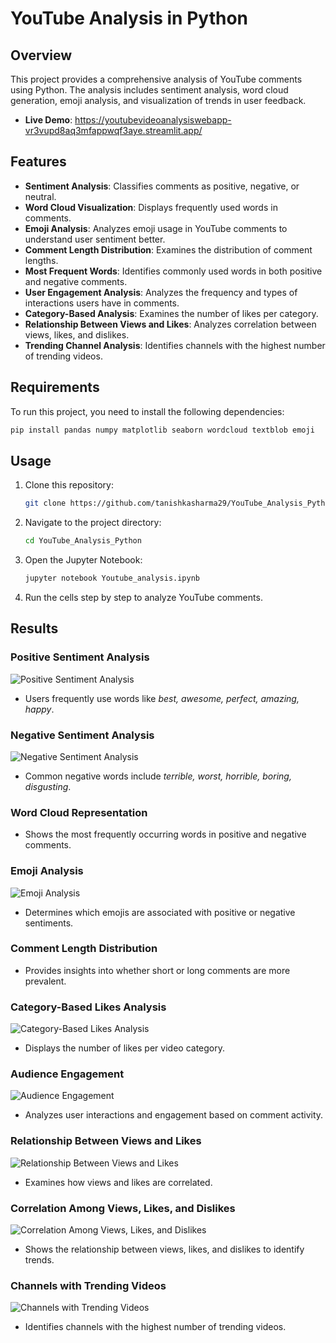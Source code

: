 # YouTube Analysis in Python

## Overview

This project provides a comprehensive analysis of YouTube comments using Python. The analysis includes sentiment analysis, word cloud generation, emoji analysis, and visualization of trends in user feedback.
- **Live Demo**: https://youtubevideoanalysiswebapp-vr3vupd8aq3mfappwqf3aye.streamlit.app/

## Features

- **Sentiment Analysis**: Classifies comments as positive, negative, or neutral.
- **Word Cloud Visualization**: Displays frequently used words in comments.
- **Emoji Analysis**: Analyzes emoji usage in YouTube comments to understand user sentiment better.
- **Comment Length Distribution**: Examines the distribution of comment lengths.
- **Most Frequent Words**: Identifies commonly used words in both positive and negative comments.
- **User Engagement Analysis**: Analyzes the frequency and types of interactions users have in comments.
- **Category-Based Analysis**: Examines the number of likes per category.
- **Relationship Between Views and Likes**: Analyzes correlation between views, likes, and dislikes.
- **Trending Channel Analysis**: Identifies channels with the highest number of trending videos.

## Requirements

To run this project, you need to install the following dependencies:

```bash
pip install pandas numpy matplotlib seaborn wordcloud textblob emoji
```

## Usage

1. Clone this repository:
   ```bash
   git clone https://github.com/tanishkasharma29/YouTube_Analysis_Python.git
   ```
2. Navigate to the project directory:
   ```bash
   cd YouTube_Analysis_Python
   ```
3. Open the Jupyter Notebook:
   ```bash
   jupyter notebook Youtube_analysis.ipynb
   ```
4. Run the cells step by step to analyze YouTube comments.

## Results

### Positive Sentiment Analysis

![Positive Sentiment Analysis](https://github.com/tanishkasharma29/YouTube_Analysis_Python/blob/main/Positive%20Sentiment%20Analysis.png)
- Users frequently use words like *best, awesome, perfect, amazing, happy*.

### Negative Sentiment Analysis

![Negative Sentiment Analysis](https://github.com/tanishkasharma29/YouTube_Analysis_Python/blob/main/Negative%20Sentiment%20Analysis.png)
- Common negative words include *terrible, worst, horrible, boring, disgusting*.

### Word Cloud Representation

- Shows the most frequently occurring words in positive and negative comments.

### Emoji Analysis

![Emoji Analysis](https://github.com/tanishkasharma29/YouTube_Analysis_Python/blob/main/Emoji_Analysis.png)
- Determines which emojis are associated with positive or negative sentiments.

### Comment Length Distribution

- Provides insights into whether short or long comments are more prevalent.

### Category-Based Likes Analysis

![Category-Based Likes Analysis](https://github.com/tanishkasharma29/YouTube_Analysis_Python/blob/main/Category%20with%20maximum%20likes.png)
- Displays the number of likes per video category.

### Audience Engagement

![Audience Engagement](https://github.com/tanishkasharma29/YouTube_Analysis_Python/blob/main/Audience%20Engagement.png)
- Analyzes user interactions and engagement based on comment activity.

### Relationship Between Views and Likes

![Relationship Between Views and Likes](https://github.com/tanishkasharma29/YouTube_Analysis_Python/blob/main/Relationship%20between%20views%20and%20likes.png)
- Examines how views and likes are correlated.

### Correlation Among Views, Likes, and Dislikes

![Correlation Among Views, Likes, and Dislikes](https://github.com/tanishkasharma29/YouTube_Analysis_Python/blob/main/Correlation%20among%20likes%2C%20dislikes%20and%20views.png)
- Shows the relationship between views, likes, and dislikes to identify trends.

### Channels with Trending Videos

![Channels with Trending Videos](https://github.com/tanishkasharma29/YouTube_Analysis_Python/blob/main/Channel%20with%20largest%20number%20of%20trending%20videos.png)
- Identifies channels with the highest number of trending videos.

